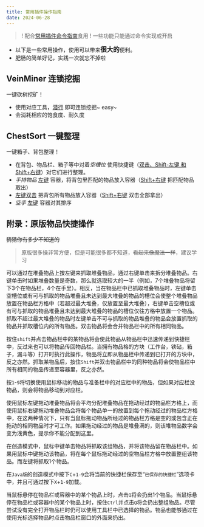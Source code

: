 ```yaml
---
title: 常用插件操作指南
date: 2024-06-28
---
```


>! 配合[常用插件命令指南](常用插件命令指南.md)食用
>! 一些功能只能通过命令实现或开启

* 以下是一些常用操作，使用可以带来<big>**很大的**</big>便利。
* 肥肠的简单好记，实践一次就忘不掉啦

## VeinMiner 连锁挖掘
一键砍树挖矿！

* 使用对应工具，<u>潜行</u> 即可连锁挖掘~ easy~
* 会消耗相应的饱食度、耐久度

## ChestSort 一键整理
一键箱子、背包整理！
* 在背包、物品栏、箱子等中对着*空槽位* 使用快捷键（<u>双击、Shift-左键 和 Shift+右键</u>）对它们进行整理。
* *手持物品* <u>左键</u> 容器，将背包里匹配的物品放入容器（<u>Shift+右键</u> 把匹配物品取出）
* <u>左键双击</u> 把背包所有物品放入容器（<u>Shift+右键</u> 双击全部拿出）
* *空手* <u>左键</u> 容器对其排序

## 附录：原版物品快捷操作

~~猜猜你有多少不知道的~~
> 原版很多操非常方便，但是可能很多都不知道，~~看起来像魔法一样~~，建议学习

可以通过在堆叠物品上按左键来抓取堆叠物品，通过右键单击来拆分堆叠物品。右键单击时如果堆叠数量是奇数，那么就选取较大的一半（例如，7个堆叠物品将留下3个在物品栏，4个在手里）。相反，当在物品栏中已抓取堆叠物品时，左键单击空槽位或有可与抓取的物品堆叠且未达到最大堆叠的物品的槽位会使整个堆叠物品放置在物品栏方格中（若超过最大堆叠，仅放置至最大堆叠），右键单击空槽位或有可与抓取的物品堆叠且未达到最大堆叠的物品的槽位仅往方格中放置一个物品。抓取不超过最大堆叠的物品时左键单击不可与抓取的物品堆叠的物品会放置抓取的物品并抓取槽位内的所有物品。双击物品将会合并物品栏中的所有相同物品。

按住`shift`并点击物品栏中的某物品将会使此物品从物品栏中迅速传递到快捷栏中，反过来也可以将物品传回物品栏。当拥有物品格的方块（工作台，铁砧，箱子，漏斗等）打开时执行此操作，物品将立即从物品栏中传递到已打开的方块中，反之亦然。抓取某物品后，按住`Shift`并双击物品栏中的同种物品将会使物品栏中所有相同的物品传递至容器里，反之亦然。

按`1`-`9`将切换使用鼠标移动的物品与准备栏中的对应栏中的物品，但如果对应栏没物品，则会将物品移动到对应栏。

使用鼠标左键拖动堆叠物品将会平均分配堆叠物品在拖动经过的物品栏方格上，而使用鼠标右键拖动堆叠物品会将每个物品单一的放置到每个拖动经过的物品栏方格中，在这两种情况下，只有当鼠标拖动物品所经过的物品栏方格是空的或包含正在拖动的相同物品时才可工作。如果拖动经过的物品是堆叠满的，则该堆物品数字会变为浅黄色，提示你不能分配到这里。

在创造模式中，鼠标中键单击物品将抓取该组物品，并将该物品留在物品栏中。如果用鼠标中键拖动该物品，将在每个鼠标拖动经过的空物品栏方格中放置整组该物品。而左键将抓取1个物品。

在`Java版`的创造模式中按下`C`+`1-9`会将当前的快捷栏保存至“`已保存的快捷栏`”选项卡中，并且可通过按下`X`+`1-9`加载。

当鼠标悬停在物品栏或容器中的某个物品上时，点击`Q`将会扔出1个物品。当鼠标悬停在物品栏或容器中的某个物品上时，按住`Ctrl`并点击`Q`将会扔出整组物品。尽管尝试没有完全打开物品栏时仍可以使用工具栏中已选择的物品。物品也能够通过在使用光标选择物品时点击物品栏窗口的外面来扔出。